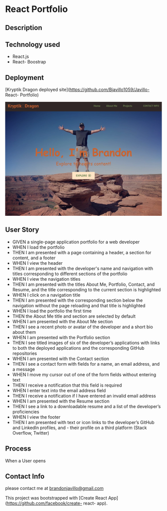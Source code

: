 # React Portfolio
<!-- 
*Citation for base code and tutorial*
Title: React Portfolio
Author: briancodex
Date: 5 August 2020 
Code: react-website-v1
Availability: https://github.com/briancodex
 -->

## Description



## Technology used

-  React.js
-  React- Boostrap

## Deployment

[Kryptik Dragon deployed site](https://github.com/Bjavillo1059/Javillo- React- Portfolio)

<img src="./public/images/img-React-Portfolio.PNG" alt="KryptiK Dragon" />


## User Story

- GIVEN a single-page application portfolio for a web developer
- WHEN I load the portfolio
- THEN I am presented with a page containing a header, a section for content, and a footer
- WHEN I view the header
- THEN I am presented with the developer's name and navigation with titles corresponding to different sections of the portfolio
- WHEN I view the navigation titles
- THEN I am presented with the titles About Me, Portfolio, Contact, and Resume, and the title corresponding to the current section is highlighted
- WHEN I click on a navigation title
- THEN I am presented with the corresponding section below the navigation without the page reloading and that title is highlighted
- WHEN I load the portfolio the first time
- THEN the About Me title and section are selected by default
- WHEN I am presented with the About Me section
- THEN I see a recent photo or avatar of the developer and a short bio about them
- WHEN I am presented with the Portfolio section
- THEN I see titled images of six of the developer’s applications with links to both the deployed applications and the corresponding GitHub repositories
- WHEN I am presented with the Contact section
- THEN I see a contact form with fields for a name, an email address, and a message
- WHEN I move my cursor out of one of the form fields without entering text
- THEN I receive a notification that this field is required
- WHEN I enter text into the email address field
- THEN I receive a notification if I have entered an invalid email address
- WHEN I am presented with the Resume section
- THEN I see a link to a downloadable resume and a list of the developer’s proficiencies
- WHEN I view the footer
- THEN I am presented with text or icon links to the developer’s GitHub and LinkedIn profiles, and - their profile on a third platform (Stack Overflow, Twitter)

## Process

When a User opens 

## Contact Info

please contact me at [brandonjavillo@gmail.com](mail.google.com)

This project was bootstrapped with [Create React App](https://github.com/facebook/create- react- app).

